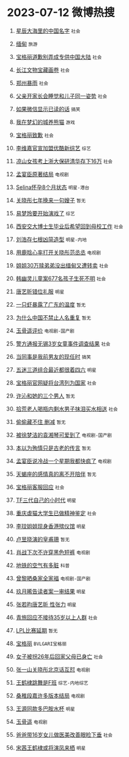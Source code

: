 # 2023-07-12 微博热搜 
1. [星辰大海里的中国名字](https://m.weibo.cn/search?containerid=100103type%3D1%26t%3D10%26q%3D%23%E6%98%9F%E8%BE%B0%E5%A4%A7%E6%B5%B7%E9%87%8C%E7%9A%84%E4%B8%AD%E5%9B%BD%E5%90%8D%E5%AD%97%23&stream_entry_id=51&isnewpage=1&extparam=seat%3D1%26c_type%3D51%26dgr%3D0%26cate%3D10103%26pos%3D0%26filter_type%3Drealtimehot%26stream_entry_id%3D51%26display_time%3D1689095354%26pre_seqid%3D1689095354369013078156&luicode=10000011&lfid=106003type%3D25%26t%3D3%26disable_hot%3D1%26filter_type%3Drealtimehot) `社会` 

2. [缅甸](https://m.weibo.cn/search?containerid=100103type%3D1%26t%3D10%26q%3D%E7%BC%85%E7%94%B8&stream_entry_id=31&isnewpage=1&extparam=seat%3D1%26c_type%3D31%26cate%3D5001%26dgr%3D0%26filter_type%3Drealtimehot%26stream_entry_id%3D31%26q%3D%25E7%25BC%2585%25E7%2594%25B8%26band_rank%3D1%26realpos%3D1%26pos%3D0%26flag%3D1%26lcate%3D5001%26display_time%3D1689095354%26pre_seqid%3D1689095354369013078156&luicode=10000011&lfid=106003type%3D25%26t%3D3%26disable_hot%3D1%26filter_type%3Drealtimehot) `旅游` 

3. [宝格丽道歉别弄成专供中国大陆](https://m.weibo.cn/search?containerid=100103type%3D1%26t%3D10%26q%3D%23%E5%AE%9D%E6%A0%BC%E4%B8%BD%E9%81%93%E6%AD%89%E5%88%AB%E5%BC%84%E6%88%90%E4%B8%93%E4%BE%9B%E4%B8%AD%E5%9B%BD%E5%A4%A7%E9%99%86%23&stream_entry_id=31&isnewpage=1&extparam=seat%3D1%26c_type%3D31%26cate%3D5001%26dgr%3D0%26filter_type%3Drealtimehot%26stream_entry_id%3D31%26q%3D%2523%25E5%25AE%259D%25E6%25A0%25BC%25E4%25B8%25BD%25E9%2581%2593%25E6%25AD%2589%25E5%2588%25AB%25E5%25BC%2584%25E6%2588%2590%25E4%25B8%2593%25E4%25BE%259B%25E4%25B8%25AD%25E5%259B%25BD%25E5%25A4%25A7%25E9%2599%2586%2523%26band_rank%3D2%26realpos%3D2%26pos%3D1%26flag%3D16%26lcate%3D5001%26display_time%3D1689095354%26pre_seqid%3D1689095354369013078156&luicode=10000011&lfid=106003type%3D25%26t%3D3%26disable_hot%3D1%26filter_type%3Drealtimehot) `社会` 

4. [长江文物宝藏画卷](https://m.weibo.cn/search?containerid=100103type%3D1%26t%3D10%26q%3D%23%E9%95%BF%E6%B1%9F%E6%96%87%E7%89%A9%E5%AE%9D%E8%97%8F%E7%94%BB%E5%8D%B7%23&stream_entry_id=31&isnewpage=1&extparam=seat%3D1%26c_type%3D31%26cate%3D5001%26dgr%3D0%26filter_type%3Drealtimehot%26stream_entry_id%3D31%26q%3D%2523%25E9%2595%25BF%25E6%25B1%259F%25E6%2596%2587%25E7%2589%25A9%25E5%25AE%259D%25E8%2597%258F%25E7%2594%25BB%25E5%258D%25B7%2523%26band_rank%3D3%26realpos%3D3%26pos%3D2%26flag%3D0%26lcate%3D5001%26display_time%3D1689095354%26pre_seqid%3D1689095354369013078156&luicode=10000011&lfid=106003type%3D25%26t%3D3%26disable_hot%3D1%26filter_type%3Drealtimehot) `社会` 

5. [郑州暴雨](https://m.weibo.cn/search?containerid=100103type%3D1%26t%3D10%26q%3D%23%E9%83%91%E5%B7%9E%E6%9A%B4%E9%9B%A8%23&stream_entry_id=31&isnewpage=1&extparam=seat%3D1%26c_type%3D31%26cate%3D5001%26dgr%3D0%26filter_type%3Drealtimehot%26stream_entry_id%3D31%26q%3D%2523%25E9%2583%2591%25E5%25B7%259E%25E6%259A%25B4%25E9%259B%25A8%2523%26band_rank%3D4%26realpos%3D4%26pos%3D3%26flag%3D1%26lcate%3D5001%26display_time%3D1689095354%26pre_seqid%3D1689095354369013078156&luicode=10000011&lfid=106003type%3D25%26t%3D3%26disable_hot%3D1%26filter_type%3Drealtimehot) `社会` 

6. [父亲开家长会睡觉和儿子同一姿势](https://m.weibo.cn/search?containerid=100103type%3D1%26t%3D10%26q%3D%23%E7%88%B6%E4%BA%B2%E5%BC%80%E5%AE%B6%E9%95%BF%E4%BC%9A%E7%9D%A1%E8%A7%89%E5%92%8C%E5%84%BF%E5%AD%90%E5%90%8C%E4%B8%80%E5%A7%BF%E5%8A%BF%23&stream_entry_id=31&isnewpage=1&extparam=seat%3D1%26c_type%3D31%26cate%3D5001%26dgr%3D0%26filter_type%3Drealtimehot%26stream_entry_id%3D31%26q%3D%2523%25E7%2588%25B6%25E4%25BA%25B2%25E5%25BC%2580%25E5%25AE%25B6%25E9%2595%25BF%25E4%25BC%259A%25E7%259D%25A1%25E8%25A7%2589%25E5%2592%258C%25E5%2584%25BF%25E5%25AD%2590%25E5%2590%258C%25E4%25B8%2580%25E5%25A7%25BF%25E5%258A%25BF%2523%26band_rank%3D5%26realpos%3D5%26pos%3D4%26flag%3D32768%26lcate%3D5001%26display_time%3D1689095354%26pre_seqid%3D1689095354369013078156&luicode=10000011&lfid=106003type%3D25%26t%3D3%26disable_hot%3D1%26filter_type%3Drealtimehot) `社会` 

7. [如果微信显示已读的话](https://m.weibo.cn/search?containerid=100103type%3D1%26t%3D10%26q%3D%23%E5%A6%82%E6%9E%9C%E5%BE%AE%E4%BF%A1%E6%98%BE%E7%A4%BA%E5%B7%B2%E8%AF%BB%E7%9A%84%E8%AF%9D%23&stream_entry_id=31&isnewpage=1&extparam=seat%3D1%26c_type%3D31%26cate%3D5001%26dgr%3D0%26filter_type%3Drealtimehot%26stream_entry_id%3D31%26q%3D%2523%25E5%25A6%2582%25E6%259E%259C%25E5%25BE%25AE%25E4%25BF%25A1%25E6%2598%25BE%25E7%25A4%25BA%25E5%25B7%25B2%25E8%25AF%25BB%25E7%259A%2584%25E8%25AF%259D%2523%26band_rank%3D6%26realpos%3D6%26pos%3D5%26flag%3D0%26lcate%3D5001%26display_time%3D1689095354%26pre_seqid%3D1689095354369013078156&luicode=10000011&lfid=106003type%3D25%26t%3D3%26disable_hot%3D1%26filter_type%3Drealtimehot) `搞笑` 

8. [我在梦幻的城养熊猫](https://m.weibo.cn/search?containerid=100103type%3D1%26t%3D10%26q%3D%23%E6%88%91%E5%9C%A8%E6%A2%A6%E5%B9%BB%E7%9A%84%E5%9F%8E%E5%85%BB%E7%86%8A%E7%8C%AB%23&stream_entry_id=31&isnewpage=1&extparam=seat%3D1%26c_type%3D31%26is_ad_pos%3D1%26adid%3D195632%26cate%3D5001%26topic_ad%3D1%26filter_type%3Drealtimehot%26dgr%3D0%26stream_entry_id%3D31%26lcate%3D5001%26pos%3D6%26q%3D%2523%25E6%2588%2591%25E5%259C%25A8%25E6%25A2%25A6%25E5%25B9%25BB%25E7%259A%2584%25E5%259F%258E%25E5%2585%25BB%25E7%2586%258A%25E7%258C%25AB%2523%26band_rank%3D7%26display_time%3D1689095354%26pre_seqid%3D1689095354369013078156&luicode=10000011&lfid=106003type%3D25%26t%3D3%26disable_hot%3D1%26filter_type%3Drealtimehot) `游戏` 

9. [宝格丽致歉](https://m.weibo.cn/search?containerid=100103type%3D1%26t%3D10%26q%3D%23%E5%AE%9D%E6%A0%BC%E4%B8%BD%E8%87%B4%E6%AD%89%23&stream_entry_id=31&isnewpage=1&extparam=seat%3D1%26c_type%3D31%26cate%3D5001%26dgr%3D0%26filter_type%3Drealtimehot%26stream_entry_id%3D31%26q%3D%2523%25E5%25AE%259D%25E6%25A0%25BC%25E4%25B8%25BD%25E8%2587%25B4%25E6%25AD%2589%2523%26band_rank%3D7%26realpos%3D7%26pos%3D7%26flag%3D16%26lcate%3D5001%26display_time%3D1689095354%26pre_seqid%3D1689095354369013078156&luicode=10000011&lfid=106003type%3D25%26t%3D3%26disable_hot%3D1%26filter_type%3Drealtimehot) `社会` 

10. [李维嘉官宣加盟优酷新综艺](https://m.weibo.cn/search?containerid=100103type%3D1%26t%3D10%26q%3D%23%E6%9D%8E%E7%BB%B4%E5%98%89%E5%AE%98%E5%AE%A3%E5%8A%A0%E7%9B%9F%E4%BC%98%E9%85%B7%E6%96%B0%E7%BB%BC%E8%89%BA%23&stream_entry_id=31&isnewpage=1&extparam=seat%3D1%26c_type%3D31%26cate%3D5001%26dgr%3D0%26filter_type%3Drealtimehot%26stream_entry_id%3D31%26q%3D%2523%25E6%259D%258E%25E7%25BB%25B4%25E5%2598%2589%25E5%25AE%2598%25E5%25AE%25A3%25E5%258A%25A0%25E7%259B%259F%25E4%25BC%2598%25E9%2585%25B7%25E6%2596%25B0%25E7%25BB%25BC%25E8%2589%25BA%2523%26band_rank%3D8%26realpos%3D8%26pos%3D8%26flag%3D0%26lcate%3D5001%26display_time%3D1689095354%26pre_seqid%3D1689095354369013078156&luicode=10000011&lfid=106003type%3D25%26t%3D3%26disable_hot%3D1%26filter_type%3Drealtimehot) `综艺` 

11. [凉山女孩考上浙大保研清华存下16万](https://m.weibo.cn/search?containerid=100103type%3D1%26t%3D10%26q%3D%23%E5%87%89%E5%B1%B1%E5%A5%B3%E5%AD%A9%E8%80%83%E4%B8%8A%E6%B5%99%E5%A4%A7%E4%BF%9D%E7%A0%94%E6%B8%85%E5%8D%8E%E5%AD%98%E4%B8%8B16%E4%B8%87%23&stream_entry_id=31&isnewpage=1&extparam=seat%3D1%26c_type%3D31%26cate%3D5001%26dgr%3D0%26filter_type%3Drealtimehot%26stream_entry_id%3D31%26q%3D%2523%25E5%2587%2589%25E5%25B1%25B1%25E5%25A5%25B3%25E5%25AD%25A9%25E8%2580%2583%25E4%25B8%258A%25E6%25B5%2599%25E5%25A4%25A7%25E4%25BF%259D%25E7%25A0%2594%25E6%25B8%2585%25E5%258D%258E%25E5%25AD%2598%25E4%25B8%258B16%25E4%25B8%2587%2523%26band_rank%3D9%26realpos%3D9%26pos%3D9%26flag%3D32768%26lcate%3D5001%26display_time%3D1689095354%26pre_seqid%3D1689095354369013078156&luicode=10000011&lfid=106003type%3D25%26t%3D3%26disable_hot%3D1%26filter_type%3Drealtimehot) `社会` 

12. [孟宴臣原著结局](https://m.weibo.cn/search?containerid=100103type%3D1%26t%3D10%26q%3D%23%E5%AD%9F%E5%AE%B4%E8%87%A3%E5%8E%9F%E8%91%97%E7%BB%93%E5%B1%80%23&stream_entry_id=31&isnewpage=1&extparam=seat%3D1%26c_type%3D31%26cate%3D5001%26dgr%3D0%26filter_type%3Drealtimehot%26stream_entry_id%3D31%26q%3D%2523%25E5%25AD%259F%25E5%25AE%25B4%25E8%2587%25A3%25E5%258E%259F%25E8%2591%2597%25E7%25BB%2593%25E5%25B1%2580%2523%26band_rank%3D10%26realpos%3D10%26pos%3D10%26flag%3D0%26lcate%3D5001%26display_time%3D1689095354%26pre_seqid%3D1689095354369013078156&luicode=10000011&lfid=106003type%3D25%26t%3D3%26disable_hot%3D1%26filter_type%3Drealtimehot) `电视剧` 

13. [Selina怀孕8个月状态](https://m.weibo.cn/search?containerid=100103type%3D1%26t%3D10%26q%3D%23Selina%E6%80%80%E5%AD%958%E4%B8%AA%E6%9C%88%E7%8A%B6%E6%80%81%23&stream_entry_id=31&isnewpage=1&extparam=seat%3D1%26c_type%3D31%26cate%3D5001%26dgr%3D0%26filter_type%3Drealtimehot%26stream_entry_id%3D31%26q%3D%2523Selina%25E6%2580%2580%25E5%25AD%25958%25E4%25B8%25AA%25E6%259C%2588%25E7%258A%25B6%25E6%2580%2581%2523%26band_rank%3D11%26realpos%3D11%26pos%3D11%26flag%3D2%26lcate%3D5001%26display_time%3D1689095354%26pre_seqid%3D1689095354369013078156&luicode=10000011&lfid=106003type%3D25%26t%3D3%26disable_hot%3D1%26filter_type%3Drealtimehot) `明星-港台` 

14. [关晓彤七年换来一句嫂子](https://m.weibo.cn/search?containerid=100103type%3D1%26t%3D10%26q%3D%E5%85%B3%E6%99%93%E5%BD%A4%E4%B8%83%E5%B9%B4%E6%8D%A2%E6%9D%A5%E4%B8%80%E5%8F%A5%E5%AB%82%E5%AD%90&stream_entry_id=31&isnewpage=1&extparam=seat%3D1%26c_type%3D31%26cate%3D5001%26dgr%3D0%26filter_type%3Drealtimehot%26stream_entry_id%3D31%26q%3D%25E5%2585%25B3%25E6%2599%2593%25E5%25BD%25A4%25E4%25B8%2583%25E5%25B9%25B4%25E6%258D%25A2%25E6%259D%25A5%25E4%25B8%2580%25E5%258F%25A5%25E5%25AB%2582%25E5%25AD%2590%26band_rank%3D12%26realpos%3D12%26pos%3D12%26flag%3D2%26lcate%3D5001%26display_time%3D1689095354%26pre_seqid%3D1689095354369013078156&luicode=10000011&lfid=106003type%3D25%26t%3D3%26disable_hot%3D1%26filter_type%3Drealtimehot) `暂无` 

15. [易梦玲要开始演戏了](https://m.weibo.cn/search?containerid=100103type%3D1%26t%3D10%26q%3D%23%E6%98%93%E6%A2%A6%E7%8E%B2%E8%A6%81%E5%BC%80%E5%A7%8B%E6%BC%94%E6%88%8F%E4%BA%86%23&stream_entry_id=31&isnewpage=1&extparam=seat%3D1%26c_type%3D31%26cate%3D5001%26dgr%3D0%26filter_type%3Drealtimehot%26stream_entry_id%3D31%26q%3D%2523%25E6%2598%2593%25E6%25A2%25A6%25E7%258E%25B2%25E8%25A6%2581%25E5%25BC%2580%25E5%25A7%258B%25E6%25BC%2594%25E6%2588%258F%25E4%25BA%2586%2523%26band_rank%3D13%26realpos%3D13%26pos%3D13%26flag%3D0%26lcate%3D5001%26display_time%3D1689095354%26pre_seqid%3D1689095354369013078156&luicode=10000011&lfid=106003type%3D25%26t%3D3%26disable_hot%3D1%26filter_type%3Drealtimehot) `综艺` 

16. [西安交大博士生毕业后希望回到母校工作](https://m.weibo.cn/search?containerid=100103type%3D1%26t%3D10%26q%3D%23%E8%A5%BF%E5%AE%89%E4%BA%A4%E5%A4%A7%E5%8D%9A%E5%A3%AB%E7%94%9F%E6%AF%95%E4%B8%9A%E5%90%8E%E5%B8%8C%E6%9C%9B%E5%9B%9E%E5%88%B0%E6%AF%8D%E6%A0%A1%E5%B7%A5%E4%BD%9C%23&stream_entry_id=31&isnewpage=1&extparam=seat%3D1%26c_type%3D31%26cate%3D5001%26dgr%3D0%26filter_type%3Drealtimehot%26stream_entry_id%3D31%26q%3D%2523%25E8%25A5%25BF%25E5%25AE%2589%25E4%25BA%25A4%25E5%25A4%25A7%25E5%258D%259A%25E5%25A3%25AB%25E7%2594%259F%25E6%25AF%2595%25E4%25B8%259A%25E5%2590%258E%25E5%25B8%258C%25E6%259C%259B%25E5%259B%259E%25E5%2588%25B0%25E6%25AF%258D%25E6%25A0%25A1%25E5%25B7%25A5%25E4%25BD%259C%2523%26band_rank%3D14%26realpos%3D14%26pos%3D14%26flag%3D32768%26lcate%3D5001%26display_time%3D1689095354%26pre_seqid%3D1689095354369013078156&luicode=10000011&lfid=106003type%3D25%26t%3D3%26disable_hot%3D1%26filter_type%3Drealtimehot) `社会` 

17. [刘浩存七根凶简造型](https://m.weibo.cn/search?containerid=100103type%3D1%26t%3D10%26q%3D%23%E5%88%98%E6%B5%A9%E5%AD%98%E4%B8%83%E6%A0%B9%E5%87%B6%E7%AE%80%E9%80%A0%E5%9E%8B%23&stream_entry_id=31&isnewpage=1&extparam=seat%3D1%26c_type%3D31%26cate%3D5001%26dgr%3D0%26filter_type%3Drealtimehot%26stream_entry_id%3D31%26q%3D%2523%25E5%2588%2598%25E6%25B5%25A9%25E5%25AD%2598%25E4%25B8%2583%25E6%25A0%25B9%25E5%2587%25B6%25E7%25AE%2580%25E9%2580%25A0%25E5%259E%258B%2523%26band_rank%3D15%26realpos%3D15%26pos%3D15%26flag%3D0%26lcate%3D5001%26display_time%3D1689095354%26pre_seqid%3D1689095354369013078156&luicode=10000011&lfid=106003type%3D25%26t%3D3%26disable_hot%3D1%26filter_type%3Drealtimehot) `明星-内地` 

18. [用鹿晗心率打开关晓彤范丞丞](https://m.weibo.cn/search?containerid=100103type%3D1%26t%3D10%26q%3D%23%E7%94%A8%E9%B9%BF%E6%99%97%E5%BF%83%E7%8E%87%E6%89%93%E5%BC%80%E5%85%B3%E6%99%93%E5%BD%A4%E8%8C%83%E4%B8%9E%E4%B8%9E%23&stream_entry_id=31&isnewpage=1&extparam=seat%3D1%26c_type%3D31%26cate%3D5001%26dgr%3D0%26filter_type%3Drealtimehot%26stream_entry_id%3D31%26q%3D%2523%25E7%2594%25A8%25E9%25B9%25BF%25E6%2599%2597%25E5%25BF%2583%25E7%258E%2587%25E6%2589%2593%25E5%25BC%2580%25E5%2585%25B3%25E6%2599%2593%25E5%25BD%25A4%25E8%258C%2583%25E4%25B8%259E%25E4%25B8%259E%2523%26band_rank%3D16%26realpos%3D16%26pos%3D16%26flag%3D1%26lcate%3D5001%26display_time%3D1689095354%26pre_seqid%3D1689095354369013078156&luicode=10000011&lfid=106003type%3D25%26t%3D3%26disable_hot%3D1%26filter_type%3Drealtimehot) `电视剧` 

19. [姐姐30万赎弟弟没出缅甸又遭转卖](https://m.weibo.cn/search?containerid=100103type%3D1%26t%3D10%26q%3D%23%E5%A7%90%E5%A7%9030%E4%B8%87%E8%B5%8E%E5%BC%9F%E5%BC%9F%E6%B2%A1%E5%87%BA%E7%BC%85%E7%94%B8%E5%8F%88%E9%81%AD%E8%BD%AC%E5%8D%96%23&stream_entry_id=31&isnewpage=1&extparam=seat%3D1%26c_type%3D31%26cate%3D5001%26dgr%3D0%26filter_type%3Drealtimehot%26stream_entry_id%3D31%26q%3D%2523%25E5%25A7%2590%25E5%25A7%259030%25E4%25B8%2587%25E8%25B5%258E%25E5%25BC%259F%25E5%25BC%259F%25E6%25B2%25A1%25E5%2587%25BA%25E7%25BC%2585%25E7%2594%25B8%25E5%258F%2588%25E9%2581%25AD%25E8%25BD%25AC%25E5%258D%2596%2523%26band_rank%3D17%26realpos%3D17%26pos%3D17%26flag%3D0%26lcate%3D5001%26display_time%3D1689095354%26pre_seqid%3D1689095354369013078156&luicode=10000011&lfid=106003type%3D25%26t%3D3%26disable_hot%3D1%26filter_type%3Drealtimehot) `社会` 

20. [韩幽灵儿童案677名孩子生死不明](https://m.weibo.cn/search?containerid=100103type%3D1%26t%3D10%26q%3D%23%E9%9F%A9%E5%B9%BD%E7%81%B5%E5%84%BF%E7%AB%A5%E6%A1%88677%E5%90%8D%E5%AD%A9%E5%AD%90%E7%94%9F%E6%AD%BB%E4%B8%8D%E6%98%8E%23&stream_entry_id=31&isnewpage=1&extparam=seat%3D1%26c_type%3D31%26cate%3D5001%26dgr%3D0%26filter_type%3Drealtimehot%26stream_entry_id%3D31%26q%3D%2523%25E9%259F%25A9%25E5%25B9%25BD%25E7%2581%25B5%25E5%2584%25BF%25E7%25AB%25A5%25E6%25A1%2588677%25E5%2590%258D%25E5%25AD%25A9%25E5%25AD%2590%25E7%2594%259F%25E6%25AD%25BB%25E4%25B8%258D%25E6%2598%258E%2523%26band_rank%3D18%26realpos%3D18%26pos%3D18%26flag%3D0%26lcate%3D5001%26display_time%3D1689095354%26pre_seqid%3D1689095354369013078156&luicode=10000011&lfid=106003type%3D25%26t%3D3%26disable_hot%3D1%26filter_type%3Drealtimehot) `社会` 

21. [唐艺昕错位礼服](https://m.weibo.cn/search?containerid=100103type%3D1%26t%3D10%26q%3D%23%E5%94%90%E8%89%BA%E6%98%95%E9%94%99%E4%BD%8D%E7%A4%BC%E6%9C%8D%23&stream_entry_id=31&isnewpage=1&extparam=seat%3D1%26c_type%3D31%26cate%3D5001%26dgr%3D0%26filter_type%3Drealtimehot%26stream_entry_id%3D31%26q%3D%2523%25E5%2594%2590%25E8%2589%25BA%25E6%2598%2595%25E9%2594%2599%25E4%25BD%258D%25E7%25A4%25BC%25E6%259C%258D%2523%26band_rank%3D19%26realpos%3D19%26pos%3D19%26flag%3D0%26lcate%3D5001%26display_time%3D1689095354%26pre_seqid%3D1689095354369013078156&luicode=10000011&lfid=106003type%3D25%26t%3D3%26disable_hot%3D1%26filter_type%3Drealtimehot) `明星` 

22. [一只虾暴露了广东的温度](https://m.weibo.cn/search?containerid=100103type%3D1%26t%3D10%26q%3D%E4%B8%80%E5%8F%AA%E8%99%BE%E6%9A%B4%E9%9C%B2%E4%BA%86%E5%B9%BF%E4%B8%9C%E7%9A%84%E6%B8%A9%E5%BA%A6&stream_entry_id=31&isnewpage=1&extparam=seat%3D1%26c_type%3D31%26cate%3D5001%26dgr%3D0%26filter_type%3Drealtimehot%26stream_entry_id%3D31%26q%3D%25E4%25B8%2580%25E5%258F%25AA%25E8%2599%25BE%25E6%259A%25B4%25E9%259C%25B2%25E4%25BA%2586%25E5%25B9%25BF%25E4%25B8%259C%25E7%259A%2584%25E6%25B8%25A9%25E5%25BA%25A6%26band_rank%3D20%26realpos%3D20%26pos%3D20%26flag%3D0%26lcate%3D5001%26display_time%3D1689095354%26pre_seqid%3D1689095354369013078156&luicode=10000011&lfid=106003type%3D25%26t%3D3%26disable_hot%3D1%26filter_type%3Drealtimehot) `暂无` 

23. [为什么中国不禁止人名重复](https://m.weibo.cn/search?containerid=100103type%3D1%26t%3D10%26q%3D%E4%B8%BA%E4%BB%80%E4%B9%88%E4%B8%AD%E5%9B%BD%E4%B8%8D%E7%A6%81%E6%AD%A2%E4%BA%BA%E5%90%8D%E9%87%8D%E5%A4%8D&stream_entry_id=31&isnewpage=1&extparam=seat%3D1%26c_type%3D31%26cate%3D5001%26dgr%3D0%26filter_type%3Drealtimehot%26stream_entry_id%3D31%26q%3D%25E4%25B8%25BA%25E4%25BB%2580%25E4%25B9%2588%25E4%25B8%25AD%25E5%259B%25BD%25E4%25B8%258D%25E7%25A6%2581%25E6%25AD%25A2%25E4%25BA%25BA%25E5%2590%258D%25E9%2587%258D%25E5%25A4%258D%26band_rank%3D21%26realpos%3D21%26pos%3D21%26flag%3D0%26lcate%3D5001%26display_time%3D1689095354%26pre_seqid%3D1689095354369013078156&luicode=10000011&lfid=106003type%3D25%26t%3D3%26disable_hot%3D1%26filter_type%3Drealtimehot) `暂无` 

24. [玉骨遥评价](https://m.weibo.cn/search?containerid=100103type%3D1%26t%3D10%26q%3D%23%E7%8E%89%E9%AA%A8%E9%81%A5%E8%AF%84%E4%BB%B7%23&stream_entry_id=31&isnewpage=1&extparam=seat%3D1%26c_type%3D31%26cate%3D5001%26dgr%3D0%26filter_type%3Drealtimehot%26stream_entry_id%3D31%26q%3D%2523%25E7%258E%2589%25E9%25AA%25A8%25E9%2581%25A5%25E8%25AF%2584%25E4%25BB%25B7%2523%26band_rank%3D22%26realpos%3D22%26pos%3D22%26flag%3D1%26lcate%3D5001%26display_time%3D1689095354%26pre_seqid%3D1689095354369013078156&luicode=10000011&lfid=106003type%3D25%26t%3D3%26disable_hot%3D1%26filter_type%3Drealtimehot) `电视剧-国产剧` 

25. [警方通报无锡3岁女童事件调查结果](https://m.weibo.cn/search?containerid=100103type%3D1%26t%3D10%26q%3D%23%E8%AD%A6%E6%96%B9%E9%80%9A%E6%8A%A5%E6%97%A0%E9%94%A13%E5%B2%81%E5%A5%B3%E7%AB%A5%E4%BA%8B%E4%BB%B6%E8%B0%83%E6%9F%A5%E7%BB%93%E6%9E%9C%23&stream_entry_id=31&isnewpage=1&extparam=seat%3D1%26c_type%3D31%26cate%3D5001%26dgr%3D0%26filter_type%3Drealtimehot%26stream_entry_id%3D31%26q%3D%2523%25E8%25AD%25A6%25E6%2596%25B9%25E9%2580%259A%25E6%258A%25A5%25E6%2597%25A0%25E9%2594%25A13%25E5%25B2%2581%25E5%25A5%25B3%25E7%25AB%25A5%25E4%25BA%258B%25E4%25BB%25B6%25E8%25B0%2583%25E6%259F%25A5%25E7%25BB%2593%25E6%259E%259C%2523%26band_rank%3D23%26realpos%3D23%26pos%3D23%26flag%3D0%26lcate%3D5001%26display_time%3D1689095354%26pre_seqid%3D1689095354369013078156&luicode=10000011&lfid=106003type%3D25%26t%3D3%26disable_hot%3D1%26filter_type%3Drealtimehot) `社会` 

26. [当同事是我前男友的现任时](https://m.weibo.cn/search?containerid=100103type%3D1%26t%3D10%26q%3D%23%E5%BD%93%E5%90%8C%E4%BA%8B%E6%98%AF%E6%88%91%E5%89%8D%E7%94%B7%E5%8F%8B%E7%9A%84%E7%8E%B0%E4%BB%BB%E6%97%B6%23&stream_entry_id=31&isnewpage=1&extparam=seat%3D1%26c_type%3D31%26cate%3D5001%26dgr%3D0%26filter_type%3Drealtimehot%26stream_entry_id%3D31%26q%3D%2523%25E5%25BD%2593%25E5%2590%258C%25E4%25BA%258B%25E6%2598%25AF%25E6%2588%2591%25E5%2589%258D%25E7%2594%25B7%25E5%258F%258B%25E7%259A%2584%25E7%258E%25B0%25E4%25BB%25BB%25E6%2597%25B6%2523%26band_rank%3D24%26realpos%3D24%26pos%3D24%26flag%3D0%26lcate%3D5001%26display_time%3D1689095354%26pre_seqid%3D1689095354369013078156&luicode=10000011&lfid=106003type%3D25%26t%3D3%26disable_hot%3D1%26filter_type%3Drealtimehot) `搞笑` 

27. [五迷三道组合最近都很着四六](https://m.weibo.cn/search?containerid=100103type%3D1%26t%3D10%26q%3D%23%E4%BA%94%E8%BF%B7%E4%B8%89%E9%81%93%E7%BB%84%E5%90%88%E6%9C%80%E8%BF%91%E9%83%BD%E5%BE%88%E7%9D%80%E5%9B%9B%E5%85%AD%23&stream_entry_id=31&isnewpage=1&extparam=seat%3D1%26c_type%3D31%26cate%3D5001%26dgr%3D0%26filter_type%3Drealtimehot%26stream_entry_id%3D31%26q%3D%2523%25E4%25BA%2594%25E8%25BF%25B7%25E4%25B8%2589%25E9%2581%2593%25E7%25BB%2584%25E5%2590%2588%25E6%259C%2580%25E8%25BF%2591%25E9%2583%25BD%25E5%25BE%2588%25E7%259D%2580%25E5%259B%259B%25E5%2585%25AD%2523%26band_rank%3D25%26realpos%3D25%26pos%3D25%26flag%3D1%26lcate%3D5001%26display_time%3D1689095354%26pre_seqid%3D1689095354369013078156&luicode=10000011&lfid=106003type%3D25%26t%3D3%26disable_hot%3D1%26filter_type%3Drealtimehot) `明星` 

28. [宝格丽官网疑将台湾列为国家](https://m.weibo.cn/search?containerid=100103type%3D1%26t%3D10%26q%3D%23%E5%AE%9D%E6%A0%BC%E4%B8%BD%E5%AE%98%E7%BD%91%E7%96%91%E5%B0%86%E5%8F%B0%E6%B9%BE%E5%88%97%E4%B8%BA%E5%9B%BD%E5%AE%B6%23&stream_entry_id=31&isnewpage=1&extparam=seat%3D1%26c_type%3D31%26cate%3D5001%26dgr%3D0%26filter_type%3Drealtimehot%26stream_entry_id%3D31%26q%3D%2523%25E5%25AE%259D%25E6%25A0%25BC%25E4%25B8%25BD%25E5%25AE%2598%25E7%25BD%2591%25E7%2596%2591%25E5%25B0%2586%25E5%258F%25B0%25E6%25B9%25BE%25E5%2588%2597%25E4%25B8%25BA%25E5%259B%25BD%25E5%25AE%25B6%2523%26band_rank%3D26%26realpos%3D26%26pos%3D26%26flag%3D0%26lcate%3D5001%26display_time%3D1689095354%26pre_seqid%3D1689095354369013078156&luicode=10000011&lfid=106003type%3D25%26t%3D3%26disable_hot%3D1%26filter_type%3Drealtimehot) `社会` 

29. [许沁和她的三个男人](https://m.weibo.cn/search?containerid=100103type%3D1%26t%3D10%26q%3D%23%E8%AE%B8%E6%B2%81%E5%92%8C%E5%A5%B9%E7%9A%84%E4%B8%89%E4%B8%AA%E7%94%B7%E4%BA%BA%23&stream_entry_id=31&isnewpage=1&extparam=seat%3D1%26c_type%3D31%26cate%3D5001%26dgr%3D0%26filter_type%3Drealtimehot%26stream_entry_id%3D31%26q%3D%2523%25E8%25AE%25B8%25E6%25B2%2581%25E5%2592%258C%25E5%25A5%25B9%25E7%259A%2584%25E4%25B8%2589%25E4%25B8%25AA%25E7%2594%25B7%25E4%25BA%25BA%2523%26band_rank%3D27%26realpos%3D27%26pos%3D27%26flag%3D0%26lcate%3D5001%26display_time%3D1689095354%26pre_seqid%3D1689095354369013078156&luicode=10000011&lfid=106003type%3D25%26t%3D3%26disable_hot%3D1%26filter_type%3Drealtimehot) `暂无` 

30. [拾荒老人喝瓶内剩水男子抹泪买水相送](https://m.weibo.cn/search?containerid=100103type%3D1%26t%3D10%26q%3D%23%E6%8B%BE%E8%8D%92%E8%80%81%E4%BA%BA%E5%96%9D%E7%93%B6%E5%86%85%E5%89%A9%E6%B0%B4%E7%94%B7%E5%AD%90%E6%8A%B9%E6%B3%AA%E4%B9%B0%E6%B0%B4%E7%9B%B8%E9%80%81%23&stream_entry_id=31&isnewpage=1&extparam=seat%3D1%26c_type%3D31%26cate%3D5001%26dgr%3D0%26filter_type%3Drealtimehot%26stream_entry_id%3D31%26q%3D%2523%25E6%258B%25BE%25E8%258D%2592%25E8%2580%2581%25E4%25BA%25BA%25E5%2596%259D%25E7%2593%25B6%25E5%2586%2585%25E5%2589%25A9%25E6%25B0%25B4%25E7%2594%25B7%25E5%25AD%2590%25E6%258A%25B9%25E6%25B3%25AA%25E4%25B9%25B0%25E6%25B0%25B4%25E7%259B%25B8%25E9%2580%2581%2523%26band_rank%3D28%26realpos%3D28%26pos%3D28%26flag%3D32768%26lcate%3D5001%26display_time%3D1689095354%26pre_seqid%3D1689095354369013078156&luicode=10000011&lfid=106003type%3D25%26t%3D3%26disable_hot%3D1%26filter_type%3Drealtimehot) `社会` 

31. [偷偷藏不住 删减](https://m.weibo.cn/search?containerid=100103type%3D1%26t%3D10%26q%3D%E5%81%B7%E5%81%B7%E8%97%8F%E4%B8%8D%E4%BD%8F+%E5%88%A0%E5%87%8F&stream_entry_id=31&isnewpage=1&extparam=seat%3D1%26c_type%3D31%26cate%3D5001%26dgr%3D0%26filter_type%3Drealtimehot%26stream_entry_id%3D31%26q%3D%25E5%2581%25B7%25E5%2581%25B7%25E8%2597%258F%25E4%25B8%258D%25E4%25BD%258F%2520%25E5%2588%25A0%25E5%2587%258F%26band_rank%3D29%26realpos%3D29%26pos%3D29%26flag%3D0%26lcate%3D5001%26display_time%3D1689095354%26pre_seqid%3D1689095354369013078156&luicode=10000011&lfid=106003type%3D25%26t%3D3%26disable_hot%3D1%26filter_type%3Drealtimehot) `暂无` 

32. [被徐梦洁的袁湘琴可爱到了](https://m.weibo.cn/search?containerid=100103type%3D1%26t%3D10%26q%3D%23%E8%A2%AB%E5%BE%90%E6%A2%A6%E6%B4%81%E7%9A%84%E8%A2%81%E6%B9%98%E7%90%B4%E5%8F%AF%E7%88%B1%E5%88%B0%E4%BA%86%23&stream_entry_id=31&isnewpage=1&extparam=seat%3D1%26c_type%3D31%26cate%3D5001%26dgr%3D0%26filter_type%3Drealtimehot%26stream_entry_id%3D31%26q%3D%2523%25E8%25A2%25AB%25E5%25BE%2590%25E6%25A2%25A6%25E6%25B4%2581%25E7%259A%2584%25E8%25A2%2581%25E6%25B9%2598%25E7%2590%25B4%25E5%258F%25AF%25E7%2588%25B1%25E5%2588%25B0%25E4%25BA%2586%2523%26band_rank%3D30%26realpos%3D30%26pos%3D30%26flag%3D0%26lcate%3D5001%26display_time%3D1689095354%26pre_seqid%3D1689095354369013078156&luicode=10000011&lfid=106003type%3D25%26t%3D3%26disable_hot%3D1%26filter_type%3Drealtimehot) `电视剧-国产剧` 

33. [本以为殉情只是古老的传言](https://m.weibo.cn/search?containerid=100103type%3D1%26t%3D10%26q%3D%E6%9C%AC%E4%BB%A5%E4%B8%BA%E6%AE%89%E6%83%85%E5%8F%AA%E6%98%AF%E5%8F%A4%E8%80%81%E7%9A%84%E4%BC%A0%E8%A8%80&stream_entry_id=31&isnewpage=1&extparam=seat%3D1%26c_type%3D31%26cate%3D5001%26dgr%3D0%26filter_type%3Drealtimehot%26stream_entry_id%3D31%26q%3D%25E6%259C%25AC%25E4%25BB%25A5%25E4%25B8%25BA%25E6%25AE%2589%25E6%2583%2585%25E5%258F%25AA%25E6%2598%25AF%25E5%258F%25A4%25E8%2580%2581%25E7%259A%2584%25E4%25BC%25A0%25E8%25A8%2580%26band_rank%3D31%26realpos%3D31%26pos%3D31%26flag%3D0%26lcate%3D5001%26display_time%3D1689095354%26pre_seqid%3D1689095354369013078156&luicode=10000011&lfid=106003type%3D25%26t%3D3%26disable_hot%3D1%26filter_type%3Drealtimehot) `暂无` 

34. [孟宴臣说冷战一个星期我都快疯了](https://m.weibo.cn/search?containerid=100103type%3D1%26t%3D10%26q%3D%23%E5%AD%9F%E5%AE%B4%E8%87%A3%E8%AF%B4%E5%86%B7%E6%88%98%E4%B8%80%E4%B8%AA%E6%98%9F%E6%9C%9F%E6%88%91%E9%83%BD%E5%BF%AB%E7%96%AF%E4%BA%86%23&stream_entry_id=31&isnewpage=1&extparam=seat%3D1%26c_type%3D31%26cate%3D5001%26dgr%3D0%26filter_type%3Drealtimehot%26stream_entry_id%3D31%26q%3D%2523%25E5%25AD%259F%25E5%25AE%25B4%25E8%2587%25A3%25E8%25AF%25B4%25E5%2586%25B7%25E6%2588%2598%25E4%25B8%2580%25E4%25B8%25AA%25E6%2598%259F%25E6%259C%259F%25E6%2588%2591%25E9%2583%25BD%25E5%25BF%25AB%25E7%2596%25AF%25E4%25BA%2586%2523%26band_rank%3D32%26realpos%3D32%26pos%3D32%26flag%3D0%26lcate%3D5001%26display_time%3D1689095354%26pre_seqid%3D1689095354369013078156&luicode=10000011&lfid=106003type%3D25%26t%3D3%26disable_hot%3D1%26filter_type%3Drealtimehot) `电视剧` 

35. [天蝎座的感情真的离不开陪伴](https://m.weibo.cn/search?containerid=100103type%3D1%26t%3D10%26q%3D%E5%A4%A9%E8%9D%8E%E5%BA%A7%E7%9A%84%E6%84%9F%E6%83%85%E7%9C%9F%E7%9A%84%E7%A6%BB%E4%B8%8D%E5%BC%80%E9%99%AA%E4%BC%B4&stream_entry_id=31&isnewpage=1&extparam=seat%3D1%26c_type%3D31%26cate%3D5001%26dgr%3D0%26filter_type%3Drealtimehot%26stream_entry_id%3D31%26q%3D%25E5%25A4%25A9%25E8%259D%258E%25E5%25BA%25A7%25E7%259A%2584%25E6%2584%259F%25E6%2583%2585%25E7%259C%259F%25E7%259A%2584%25E7%25A6%25BB%25E4%25B8%258D%25E5%25BC%2580%25E9%2599%25AA%25E4%25BC%25B4%26band_rank%3D33%26realpos%3D33%26pos%3D33%26flag%3D0%26lcate%3D5001%26display_time%3D1689095354%26pre_seqid%3D1689095354369013078156&luicode=10000011&lfid=106003type%3D25%26t%3D3%26disable_hot%3D1%26filter_type%3Drealtimehot) `暂无` 

36. [宝格丽客服回应](https://m.weibo.cn/search?containerid=100103type%3D1%26t%3D10%26q%3D%23%E5%AE%9D%E6%A0%BC%E4%B8%BD%E5%AE%A2%E6%9C%8D%E5%9B%9E%E5%BA%94%23&stream_entry_id=31&isnewpage=1&extparam=seat%3D1%26c_type%3D31%26cate%3D5001%26dgr%3D0%26filter_type%3Drealtimehot%26stream_entry_id%3D31%26q%3D%2523%25E5%25AE%259D%25E6%25A0%25BC%25E4%25B8%25BD%25E5%25AE%25A2%25E6%259C%258D%25E5%259B%259E%25E5%25BA%2594%2523%26band_rank%3D34%26realpos%3D34%26pos%3D34%26flag%3D0%26lcate%3D5001%26display_time%3D1689095354%26pre_seqid%3D1689095354369013078156&luicode=10000011&lfid=106003type%3D25%26t%3D3%26disable_hot%3D1%26filter_type%3Drealtimehot) `社会` 

37. [TF三代自己的小时代](https://m.weibo.cn/search?containerid=100103type%3D1%26t%3D10%26q%3D%23TF%E4%B8%89%E4%BB%A3%E8%87%AA%E5%B7%B1%E7%9A%84%E5%B0%8F%E6%97%B6%E4%BB%A3%23&stream_entry_id=31&isnewpage=1&extparam=seat%3D1%26c_type%3D31%26cate%3D5001%26dgr%3D0%26filter_type%3Drealtimehot%26stream_entry_id%3D31%26q%3D%2523TF%25E4%25B8%2589%25E4%25BB%25A3%25E8%2587%25AA%25E5%25B7%25B1%25E7%259A%2584%25E5%25B0%258F%25E6%2597%25B6%25E4%25BB%25A3%2523%26band_rank%3D35%26realpos%3D35%26pos%3D35%26flag%3D1%26lcate%3D5001%26display_time%3D1689095354%26pre_seqid%3D1689095354369013078156&luicode=10000011&lfid=106003type%3D25%26t%3D3%26disable_hot%3D1%26filter_type%3Drealtimehot) `明星` 

38. [重庆虐猫大学生已做精神鉴定](https://m.weibo.cn/search?containerid=100103type%3D1%26t%3D10%26q%3D%23%E9%87%8D%E5%BA%86%E8%99%90%E7%8C%AB%E5%A4%A7%E5%AD%A6%E7%94%9F%E5%B7%B2%E5%81%9A%E7%B2%BE%E7%A5%9E%E9%89%B4%E5%AE%9A%23&stream_entry_id=31&isnewpage=1&extparam=seat%3D1%26c_type%3D31%26cate%3D5001%26dgr%3D0%26filter_type%3Drealtimehot%26stream_entry_id%3D31%26q%3D%2523%25E9%2587%258D%25E5%25BA%2586%25E8%2599%2590%25E7%258C%25AB%25E5%25A4%25A7%25E5%25AD%25A6%25E7%2594%259F%25E5%25B7%25B2%25E5%2581%259A%25E7%25B2%25BE%25E7%25A5%259E%25E9%2589%25B4%25E5%25AE%259A%2523%26band_rank%3D36%26realpos%3D36%26pos%3D36%26flag%3D0%26lcate%3D5001%26display_time%3D1689095354%26pre_seqid%3D1689095354369013078156&luicode=10000011&lfid=106003type%3D25%26t%3D3%26disable_hot%3D1%26filter_type%3Drealtimehot) `社会` 

39. [李玟姐姐现身香港殡仪馆](https://m.weibo.cn/search?containerid=100103type%3D1%26t%3D10%26q%3D%23%E6%9D%8E%E7%8E%9F%E5%A7%90%E5%A7%90%E7%8E%B0%E8%BA%AB%E9%A6%99%E6%B8%AF%E6%AE%A1%E4%BB%AA%E9%A6%86%23&stream_entry_id=31&isnewpage=1&extparam=seat%3D1%26c_type%3D31%26cate%3D5001%26dgr%3D0%26filter_type%3Drealtimehot%26stream_entry_id%3D31%26q%3D%2523%25E6%259D%258E%25E7%258E%259F%25E5%25A7%2590%25E5%25A7%2590%25E7%258E%25B0%25E8%25BA%25AB%25E9%25A6%2599%25E6%25B8%25AF%25E6%25AE%25A1%25E4%25BB%25AA%25E9%25A6%2586%2523%26band_rank%3D37%26realpos%3D37%26pos%3D37%26flag%3D0%26lcate%3D5001%26display_time%3D1689095354%26pre_seqid%3D1689095354369013078156&luicode=10000011&lfid=106003type%3D25%26t%3D3%26disable_hot%3D1%26filter_type%3Drealtimehot) `明星` 

40. [卢昱晓演的皇甫珊](https://m.weibo.cn/search?containerid=100103type%3D1%26t%3D10%26q%3D%23%E5%8D%A2%E6%98%B1%E6%99%93%E6%BC%94%E7%9A%84%E7%9A%87%E7%94%AB%E7%8F%8A%23&stream_entry_id=31&isnewpage=1&extparam=seat%3D1%26c_type%3D31%26cate%3D5001%26dgr%3D0%26filter_type%3Drealtimehot%26stream_entry_id%3D31%26q%3D%2523%25E5%258D%25A2%25E6%2598%25B1%25E6%2599%2593%25E6%25BC%2594%25E7%259A%2584%25E7%259A%2587%25E7%2594%25AB%25E7%258F%258A%2523%26band_rank%3D38%26realpos%3D38%26pos%3D38%26flag%3D0%26lcate%3D5001%26display_time%3D1689095354%26pre_seqid%3D1689095354369013078156&luicode=10000011&lfid=106003type%3D25%26t%3D3%26disable_hot%3D1%26filter_type%3Drealtimehot) `暂无` 

41. [肖战下次不许穿黑色短裤](https://m.weibo.cn/search?containerid=100103type%3D1%26t%3D10%26q%3D%23%E8%82%96%E6%88%98%E4%B8%8B%E6%AC%A1%E4%B8%8D%E8%AE%B8%E7%A9%BF%E9%BB%91%E8%89%B2%E7%9F%AD%E8%A3%A4%23&stream_entry_id=31&isnewpage=1&extparam=seat%3D1%26c_type%3D31%26cate%3D5001%26dgr%3D0%26filter_type%3Drealtimehot%26stream_entry_id%3D31%26q%3D%2523%25E8%2582%2596%25E6%2588%2598%25E4%25B8%258B%25E6%25AC%25A1%25E4%25B8%258D%25E8%25AE%25B8%25E7%25A9%25BF%25E9%25BB%2591%25E8%2589%25B2%25E7%259F%25AD%25E8%25A3%25A4%2523%26band_rank%3D39%26realpos%3D39%26pos%3D39%26flag%3D0%26lcate%3D5001%26display_time%3D1689095354%26pre_seqid%3D1689095354369013078156&luicode=10000011&lfid=106003type%3D25%26t%3D3%26disable_hot%3D1%26filter_type%3Drealtimehot) `电视剧` 

42. [地铁的空气有多脏](https://m.weibo.cn/search?containerid=100103type%3D1%26t%3D10%26q%3D%23%E5%9C%B0%E9%93%81%E7%9A%84%E7%A9%BA%E6%B0%94%E6%9C%89%E5%A4%9A%E8%84%8F%23&stream_entry_id=31&isnewpage=1&extparam=seat%3D1%26c_type%3D31%26cate%3D5001%26dgr%3D0%26filter_type%3Drealtimehot%26stream_entry_id%3D31%26q%3D%2523%25E5%259C%25B0%25E9%2593%2581%25E7%259A%2584%25E7%25A9%25BA%25E6%25B0%2594%25E6%259C%2589%25E5%25A4%259A%25E8%2584%258F%2523%26band_rank%3D40%26realpos%3D40%26pos%3D40%26flag%3D0%26lcate%3D5001%26display_time%3D1689095354%26pre_seqid%3D1689095354369013078156&luicode=10000011&lfid=106003type%3D25%26t%3D3%26disable_hot%3D1%26filter_type%3Drealtimehot) `科普` 

43. [曾黎晒桑家全家福](https://m.weibo.cn/search?containerid=100103type%3D1%26t%3D10%26q%3D%23%E6%9B%BE%E9%BB%8E%E6%99%92%E6%A1%91%E5%AE%B6%E5%85%A8%E5%AE%B6%E7%A6%8F%23&stream_entry_id=31&isnewpage=1&extparam=seat%3D1%26c_type%3D31%26cate%3D5001%26dgr%3D0%26filter_type%3Drealtimehot%26stream_entry_id%3D31%26q%3D%2523%25E6%259B%25BE%25E9%25BB%258E%25E6%2599%2592%25E6%25A1%2591%25E5%25AE%25B6%25E5%2585%25A8%25E5%25AE%25B6%25E7%25A6%258F%2523%26band_rank%3D41%26realpos%3D41%26pos%3D41%26flag%3D0%26lcate%3D5001%26display_time%3D1689095354%26pre_seqid%3D1689095354369013078156&luicode=10000011&lfid=106003type%3D25%26t%3D3%26disable_hot%3D1%26filter_type%3Drealtimehot) `电视剧-国产剧` 

44. [玖月晞告读者案一审结果](https://m.weibo.cn/search?containerid=100103type%3D1%26t%3D10%26q%3D%23%E7%8E%96%E6%9C%88%E6%99%9E%E5%91%8A%E8%AF%BB%E8%80%85%E6%A1%88%E4%B8%80%E5%AE%A1%E7%BB%93%E6%9E%9C%23&stream_entry_id=31&isnewpage=1&extparam=seat%3D1%26c_type%3D31%26cate%3D5001%26dgr%3D0%26filter_type%3Drealtimehot%26stream_entry_id%3D31%26q%3D%2523%25E7%258E%2596%25E6%259C%2588%25E6%2599%259E%25E5%2591%258A%25E8%25AF%25BB%25E8%2580%2585%25E6%25A1%2588%25E4%25B8%2580%25E5%25AE%25A1%25E7%25BB%2593%25E6%259E%259C%2523%26band_rank%3D42%26realpos%3D42%26pos%3D42%26flag%3D0%26lcate%3D5001%26display_time%3D1689095354%26pre_seqid%3D1689095354369013078156&luicode=10000011&lfid=106003type%3D25%26t%3D3%26disable_hot%3D1%26filter_type%3Drealtimehot) `明星` 

45. [张若昀唐艺昕 性张力](https://m.weibo.cn/search?containerid=100103type%3D1%26t%3D10%26q%3D%23%E5%BC%A0%E8%8B%A5%E6%98%80%E5%94%90%E8%89%BA%E6%98%95+%E6%80%A7%E5%BC%A0%E5%8A%9B%23&stream_entry_id=31&isnewpage=1&extparam=seat%3D1%26c_type%3D31%26cate%3D5001%26dgr%3D0%26filter_type%3Drealtimehot%26stream_entry_id%3D31%26q%3D%2523%25E5%25BC%25A0%25E8%258B%25A5%25E6%2598%2580%25E5%2594%2590%25E8%2589%25BA%25E6%2598%2595%2520%25E6%2580%25A7%25E5%25BC%25A0%25E5%258A%259B%2523%26band_rank%3D43%26realpos%3D43%26pos%3D43%26flag%3D0%26lcate%3D5001%26display_time%3D1689095354%26pre_seqid%3D1689095354369013078156&luicode=10000011&lfid=106003type%3D25%26t%3D3%26disable_hot%3D1%26filter_type%3Drealtimehot) `明星` 

46. [青旅回应不接待35岁以上人群](https://m.weibo.cn/search?containerid=100103type%3D1%26t%3D10%26q%3D%23%E9%9D%92%E6%97%85%E5%9B%9E%E5%BA%94%E4%B8%8D%E6%8E%A5%E5%BE%8535%E5%B2%81%E4%BB%A5%E4%B8%8A%E4%BA%BA%E7%BE%A4%23&stream_entry_id=31&isnewpage=1&extparam=seat%3D1%26c_type%3D31%26cate%3D5001%26dgr%3D0%26filter_type%3Drealtimehot%26stream_entry_id%3D31%26q%3D%2523%25E9%259D%2592%25E6%2597%2585%25E5%259B%259E%25E5%25BA%2594%25E4%25B8%258D%25E6%258E%25A5%25E5%25BE%258535%25E5%25B2%2581%25E4%25BB%25A5%25E4%25B8%258A%25E4%25BA%25BA%25E7%25BE%25A4%2523%26band_rank%3D44%26realpos%3D44%26pos%3D44%26flag%3D0%26lcate%3D5001%26display_time%3D1689095354%26pre_seqid%3D1689095354369013078156&luicode=10000011&lfid=106003type%3D25%26t%3D3%26disable_hot%3D1%26filter_type%3Drealtimehot) `社会` 

47. [LPL比赛延期](https://m.weibo.cn/search?containerid=100103type%3D1%26t%3D10%26q%3DLPL%E6%AF%94%E8%B5%9B%E5%BB%B6%E6%9C%9F&stream_entry_id=31&isnewpage=1&extparam=seat%3D1%26c_type%3D31%26cate%3D5001%26dgr%3D0%26filter_type%3Drealtimehot%26stream_entry_id%3D31%26q%3DLPL%25E6%25AF%2594%25E8%25B5%259B%25E5%25BB%25B6%25E6%259C%259F%26band_rank%3D45%26realpos%3D45%26pos%3D45%26flag%3D0%26lcate%3D5001%26display_time%3D1689095354%26pre_seqid%3D1689095354369013078156&luicode=10000011&lfid=106003type%3D25%26t%3D3%26disable_hot%3D1%26filter_type%3Drealtimehot) `暂无` 

48. [宝格丽](https://m.weibo.cn/search?containerid=100103type%3D1%26t%3D10%26q%3D%23%E5%AE%9D%E6%A0%BC%E4%B8%BD%23&stream_entry_id=31&isnewpage=1&extparam=seat%3D1%26c_type%3D31%26cate%3D5001%26dgr%3D0%26filter_type%3Drealtimehot%26stream_entry_id%3D31%26q%3D%2523%25E5%25AE%259D%25E6%25A0%25BC%25E4%25B8%25BD%2523%26band_rank%3D46%26realpos%3D46%26pos%3D46%26flag%3D0%26lcate%3D5001%26display_time%3D1689095354%26pre_seqid%3D1689095354369013078156&luicode=10000011&lfid=106003type%3D25%26t%3D3%26disable_hot%3D1%26filter_type%3Drealtimehot) `BVLGARI宝格丽` 

49. [女子被拐26年后回家父母已身亡](https://m.weibo.cn/search?containerid=100103type%3D1%26t%3D10%26q%3D%23%E5%A5%B3%E5%AD%90%E8%A2%AB%E6%8B%9026%E5%B9%B4%E5%90%8E%E5%9B%9E%E5%AE%B6%E7%88%B6%E6%AF%8D%E5%B7%B2%E8%BA%AB%E4%BA%A1%23&stream_entry_id=31&isnewpage=1&extparam=seat%3D1%26c_type%3D31%26cate%3D5001%26dgr%3D0%26filter_type%3Drealtimehot%26stream_entry_id%3D31%26q%3D%2523%25E5%25A5%25B3%25E5%25AD%2590%25E8%25A2%25AB%25E6%258B%259026%25E5%25B9%25B4%25E5%2590%258E%25E5%259B%259E%25E5%25AE%25B6%25E7%2588%25B6%25E6%25AF%258D%25E5%25B7%25B2%25E8%25BA%25AB%25E4%25BA%25A1%2523%26band_rank%3D47%26realpos%3D47%26pos%3D47%26flag%3D0%26lcate%3D5001%26display_time%3D1689095354%26pre_seqid%3D1689095354369013078156&luicode=10000011&lfid=106003type%3D25%26t%3D3%26disable_hot%3D1%26filter_type%3Drealtimehot) `社会` 

50. [张一山关晓彤北京话互怼](https://m.weibo.cn/search?containerid=100103type%3D1%26t%3D10%26q%3D%23%E5%BC%A0%E4%B8%80%E5%B1%B1%E5%85%B3%E6%99%93%E5%BD%A4%E5%8C%97%E4%BA%AC%E8%AF%9D%E4%BA%92%E6%80%BC%23&stream_entry_id=31&isnewpage=1&extparam=seat%3D1%26c_type%3D31%26cate%3D5001%26dgr%3D0%26filter_type%3Drealtimehot%26stream_entry_id%3D31%26q%3D%2523%25E5%25BC%25A0%25E4%25B8%2580%25E5%25B1%25B1%25E5%2585%25B3%25E6%2599%2593%25E5%25BD%25A4%25E5%258C%2597%25E4%25BA%25AC%25E8%25AF%259D%25E4%25BA%2592%25E6%2580%25BC%2523%26band_rank%3D48%26realpos%3D48%26pos%3D48%26flag%3D0%26lcate%3D5001%26display_time%3D1689095354%26pre_seqid%3D1689095354369013078156&luicode=10000011&lfid=106003type%3D25%26t%3D3%26disable_hot%3D1%26filter_type%3Drealtimehot) `电视剧` 

51. [王鹤棣跳舞是F班](https://m.weibo.cn/search?containerid=100103type%3D1%26t%3D10%26q%3D%23%E7%8E%8B%E9%B9%A4%E6%A3%A3%E8%B7%B3%E8%88%9E%E6%98%AFF%E7%8F%AD%23&stream_entry_id=31&isnewpage=1&extparam=seat%3D1%26c_type%3D31%26cate%3D5001%26dgr%3D0%26filter_type%3Drealtimehot%26stream_entry_id%3D31%26q%3D%2523%25E7%258E%258B%25E9%25B9%25A4%25E6%25A3%25A3%25E8%25B7%25B3%25E8%2588%259E%25E6%2598%25AFF%25E7%258F%25AD%2523%26band_rank%3D49%26realpos%3D49%26pos%3D49%26flag%3D0%26lcate%3D5001%26display_time%3D1689095354%26pre_seqid%3D1689095354369013078156&luicode=10000011&lfid=106003type%3D25%26t%3D3%26disable_hot%3D1%26filter_type%3Drealtimehot) `综艺-内地综艺` 

52. [桑稚段嘉许多版本结局](https://m.weibo.cn/search?containerid=100103type%3D1%26t%3D10%26q%3D%23%E6%A1%91%E7%A8%9A%E6%AE%B5%E5%98%89%E8%AE%B8%E5%A4%9A%E7%89%88%E6%9C%AC%E7%BB%93%E5%B1%80%23&stream_entry_id=31&isnewpage=1&extparam=seat%3D1%26c_type%3D31%26cate%3D5001%26dgr%3D0%26filter_type%3Drealtimehot%26stream_entry_id%3D31%26q%3D%2523%25E6%25A1%2591%25E7%25A8%259A%25E6%25AE%25B5%25E5%2598%2589%25E8%25AE%25B8%25E5%25A4%259A%25E7%2589%2588%25E6%259C%25AC%25E7%25BB%2593%25E5%25B1%2580%2523%26band_rank%3D50%26realpos%3D50%26pos%3D50%26flag%3D0%26lcate%3D5001%26display_time%3D1689095354%26pre_seqid%3D1689095354369013078156&luicode=10000011&lfid=106003type%3D25%26t%3D3%26disable_hot%3D1%26filter_type%3Drealtimehot) `电视剧` 

53. [王源同款多巴胺水杯](https://m.weibo.cn/search?containerid=100103type%3D1%26t%3D10%26q%3D%23%E7%8E%8B%E6%BA%90%E5%90%8C%E6%AC%BE%E5%A4%9A%E5%B7%B4%E8%83%BA%E6%B0%B4%E6%9D%AF%23&stream_entry_id=31&isnewpage=1&extparam=seat%3D1%26adid%3D196051%26q%3D%2523%25E7%258E%258B%25E6%25BA%2590%25E5%2590%258C%25E6%25AC%25BE%25E5%25A4%259A%25E5%25B7%25B4%25E8%2583%25BA%25E6%25B0%25B4%25E6%259D%25AF%2523%26c_type%3D31%26dgr%3D0%26cate%3D5001%26band_rank%3D4%26filter_type%3Drealtimehot%26stream_entry_id%3D31%26is_ad_pos%3D1%26pos%3D3%26topic_ad%3D1%26lcate%3D5001%26display_time%3D1689091958%26pre_seqid%3D1689091958005022668204&luicode=10000011&lfid=106003type%3D25%26t%3D3%26disable_hot%3D1%26filter_type%3Drealtimehot) `明星` 

54. [玉骨遥](https://m.weibo.cn/search?containerid=100103type%3D1%26t%3D10%26q%3D%E7%8E%89%E9%AA%A8%E9%81%A5&stream_entry_id=31&isnewpage=1&extparam=seat%3D1%26dgr%3D0%26realpos%3D39%26c_type%3D31%26q%3D%25E7%258E%2589%25E9%25AA%25A8%25E9%2581%25A5%26stream_entry_id%3D31%26cate%3D5001%26band_rank%3D39%26filter_type%3Drealtimehot%26pos%3D39%26flag%3D1%26lcate%3D5001%26display_time%3D1689091958%26pre_seqid%3D1689091958005022668204&luicode=10000011&lfid=106003type%3D25%26t%3D3%26disable_hot%3D1%26filter_type%3Drealtimehot) `电视剧` 

55. [爸爸带16岁女儿做医美改善眼睑下垂](https://m.weibo.cn/search?containerid=100103type%3D1%26t%3D10%26q%3D%23%E7%88%B8%E7%88%B8%E5%B8%A616%E5%B2%81%E5%A5%B3%E5%84%BF%E5%81%9A%E5%8C%BB%E7%BE%8E%E6%94%B9%E5%96%84%E7%9C%BC%E7%9D%91%E4%B8%8B%E5%9E%82%23&stream_entry_id=31&isnewpage=1&extparam=seat%3D1%26dgr%3D0%26realpos%3D40%26c_type%3D31%26q%3D%2523%25E7%2588%25B8%25E7%2588%25B8%25E5%25B8%25A616%25E5%25B2%2581%25E5%25A5%25B3%25E5%2584%25BF%25E5%2581%259A%25E5%258C%25BB%25E7%25BE%258E%25E6%2594%25B9%25E5%2596%2584%25E7%259C%25BC%25E7%259D%2591%25E4%25B8%258B%25E5%259E%2582%2523%26stream_entry_id%3D31%26cate%3D5001%26band_rank%3D40%26filter_type%3Drealtimehot%26pos%3D40%26flag%3D0%26lcate%3D5001%26display_time%3D1689091958%26pre_seqid%3D1689091958005022668204&luicode=10000011&lfid=106003type%3D25%26t%3D3%26disable_hot%3D1%26filter_type%3Drealtimehot) `社会` 

56. [宋茜王鹤棣或将演凤来栖](https://m.weibo.cn/search?containerid=100103type%3D1%26t%3D10%26q%3D%23%E5%AE%8B%E8%8C%9C%E7%8E%8B%E9%B9%A4%E6%A3%A3%E6%88%96%E5%B0%86%E6%BC%94%E5%87%A4%E6%9D%A5%E6%A0%96%23&stream_entry_id=31&isnewpage=1&extparam=seat%3D1%26dgr%3D0%26realpos%3D49%26c_type%3D31%26q%3D%2523%25E5%25AE%258B%25E8%258C%259C%25E7%258E%258B%25E9%25B9%25A4%25E6%25A3%25A3%25E6%2588%2596%25E5%25B0%2586%25E6%25BC%2594%25E5%2587%25A4%25E6%259D%25A5%25E6%25A0%2596%2523%26stream_entry_id%3D31%26cate%3D5001%26band_rank%3D49%26filter_type%3Drealtimehot%26pos%3D49%26flag%3D0%26lcate%3D5001%26display_time%3D1689091958%26pre_seqid%3D1689091958005022668204&luicode=10000011&lfid=106003type%3D25%26t%3D3%26disable_hot%3D1%26filter_type%3Drealtimehot) `明星` 
